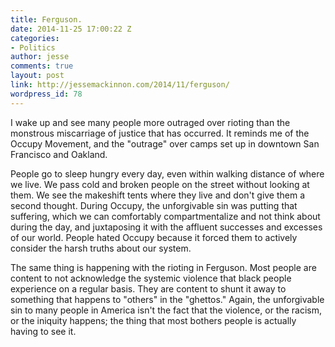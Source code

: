 ```yaml
---
title: Ferguson.
date: 2014-11-25 17:00:22 Z
categories:
- Politics
author: jesse
comments: true
layout: post
link: http://jessemackinnon.com/2014/11/ferguson/
wordpress_id: 78
---
```


I wake up and see many people more outraged over rioting than the monstrous miscarriage of justice that has occurred. It reminds me of the Occupy Movement, and the "outrage" over camps set up in downtown San Francisco and Oakland.

People go to sleep hungry every day, even within walking distance of where we live. We pass cold and broken people on the street without looking at them. We see the makeshift tents where they live and don't give them a second thought. During Occupy, the unforgivable sin was putting that suffering, which we can comfortably compartmentalize and not think about during the day, and juxtaposing it with the affluent successes and excesses of our world. People hated Occupy because it forced them to actively consider the harsh truths about our system.

The same thing is happening with the rioting in Ferguson. Most people are content to not acknowledge the systemic violence that black people experience on a regular basis. They are content to shunt it away to something that happens to "others" in the "ghettos." Again, the unforgivable sin to many people in America isn't the fact that the violence, or the racism, or the iniquity happens; the thing that most bothers people is actually having to see it.

